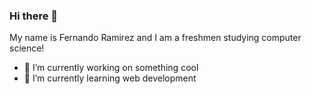 ### Hi there 👋

My name is Fernando Ramirez and I am a freshmen studying computer science!

- 🔭 I’m currently working on something cool
- 🌱 I’m currently learning web development
